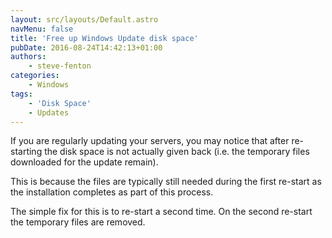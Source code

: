 ```yaml
---
layout: src/layouts/Default.astro
navMenu: false
title: 'Free up Windows Update disk space'
pubDate: 2016-08-24T14:42:13+01:00
authors:
    - steve-fenton
categories:
    - Windows
tags:
    - 'Disk Space'
    - Updates
---
```


If you are regularly updating your servers, you may notice that after re-starting the disk space is not actually given back (i.e. the temporary files downloaded for the update remain).

This is because the files are typically still needed during the first re-start as the installation completes as part of this process.

The simple fix for this is to re-start a second time. On the second re-start the temporary files are removed.